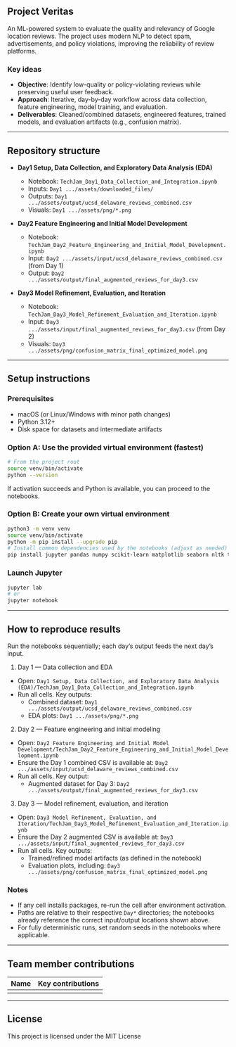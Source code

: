 ## Project Veritas

An ML-powered system to evaluate the quality and relevancy of Google location reviews. The project uses modern NLP to detect spam, advertisements, and policy violations, improving the reliability of review platforms.

### Key ideas

- **Objective**: Identify low-quality or policy-violating reviews while preserving useful user feedback.
- **Approach**: Iterative, day-by-day workflow across data collection, feature engineering, model training, and evaluation.
- **Deliverables**: Cleaned/combined datasets, engineered features, trained models, and evaluation artifacts (e.g., confusion matrix).

---

## Repository structure

- **Day1 Setup, Data Collection, and Exploratory Data Analysis (EDA)**

  - Notebook: `TechJam_Day1_Data_Collection_and_Integration.ipynb`
  - Inputs: `Day1 .../assets/downloaded_files/`
  - Outputs: `Day1 .../assets/output/ucsd_delaware_reviews_combined.csv`
  - Visuals: `Day1 .../assets/png/*.png`

- **Day2 Feature Engineering and Initial Model Development**

  - Notebook: `TechJam_Day2_Feature_Engineering_and_Initial_Model_Development.ipynb`
  - Input: `Day2 .../assets/input/ucsd_delaware_reviews_combined.csv` (from Day 1)
  - Output: `Day2 .../assets/output/final_augmented_reviews_for_day3.csv`

- **Day3 Model Refinement, Evaluation, and Iteration**
  - Notebook: `TechJam_Day3_Model_Refinement_Evaluation_and_Iteration.ipynb`
  - Input: `Day3 .../assets/input/final_augmented_reviews_for_day3.csv` (from Day 2)
  - Visuals: `Day3 .../assets/png/confusion_matrix_final_optimized_model.png`

---

## Setup instructions

### Prerequisites

- macOS (or Linux/Windows with minor path changes)
- Python 3.12+
- Disk space for datasets and intermediate artifacts

### Option A: Use the provided virtual environment (fastest)

```bash
# From the project root
source venv/bin/activate
python --version
```

If activation succeeds and Python is available, you can proceed to the notebooks.

### Option B: Create your own virtual environment

```bash
python3 -m venv venv
source venv/bin/activate
python -m pip install --upgrade pip
# Install common dependencies used by the notebooks (adjust as needed)
pip install jupyter pandas numpy scikit-learn matplotlib seaborn nltk tqdm transformers datasets
```

### Launch Jupyter

```bash
jupyter lab
# or
jupyter notebook
```

---

## How to reproduce results

Run the notebooks sequentially; each day’s output feeds the next day’s input.

1. Day 1 — Data collection and EDA

- Open: `Day1 Setup, Data Collection, and Exploratory Data Analysis (EDA)/TechJam_Day1_Data_Collection_and_Integration.ipynb`
- Run all cells. Key outputs:
  - Combined dataset: `Day1 .../assets/output/ucsd_delaware_reviews_combined.csv`
  - EDA plots: `Day1 .../assets/png/*.png`

2. Day 2 — Feature engineering and initial modeling

- Open: `Day2 Feature Engineering and Initial Model Development/TechJam_Day2_Feature_Engineering_and_Initial_Model_Development.ipynb`
- Ensure the Day 1 combined CSV is available at: `Day2 .../assets/input/ucsd_delaware_reviews_combined.csv`
- Run all cells. Key output:
  - Augmented dataset for Day 3: `Day2 .../assets/output/final_augmented_reviews_for_day3.csv`

3. Day 3 — Model refinement, evaluation, and iteration

- Open: `Day3 Model Refinement, Evaluation, and Iteration/TechJam_Day3_Model_Refinement_Evaluation_and_Iteration.ipynb`
- Ensure the Day 2 augmented CSV is available at: `Day3 .../assets/input/final_augmented_reviews_for_day3.csv`
- Run all cells. Key outputs:
  - Trained/refined model artifacts (as defined in the notebook)
  - Evaluation plots, including: `Day3 .../assets/png/confusion_matrix_final_optimized_model.png`

### Notes

- If any cell installs packages, re-run the cell after environment activation.
- Paths are relative to their respective `Day*` directories; the notebooks already reference the correct input/output locations shown above.
- For fully deterministic runs, set random seeds in the notebooks where applicable.

---

## Team member contributions

| Name | Key contributions |
| ---- | ----------------- |
|      |                   |


---

## License

This project is licensed under the MIT License